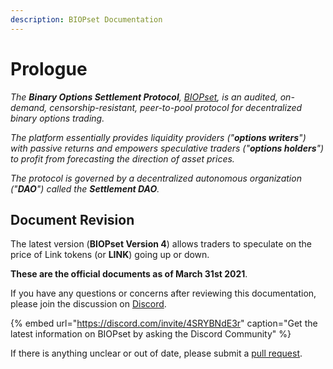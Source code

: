 ```yaml
---
description: BIOPset Documentation
---
```


# Prologue

_The **Binary Options Settlement Protocol**,_ [_BIOPset_](https://biopset.com/)_, is an audited, on-demand, censorship-resistant, peer-to-pool protocol for decentralized binary options trading._ 

_The platform essentially provides liquidity providers \("**options writers**"\) with passive returns and  empowers speculative traders \("**options holders**"\) to profit from forecasting the direction of asset prices._ 

_The protocol is governed by a decentralized autonomous organization \("**DAO**"\) called the **Settlement DAO**._

## Document Revision

The latest version \(**BIOPset Version 4**\) allows traders to speculate on the price of Link tokens \(or **LINK**\) going up or down.

**These are the official documents as of March 31st 2021**. 

If you have any questions or concerns after reviewing this documentation, please join the discussion on [Discord](https://discord.gg/4SRYBNdE3r).

{% embed url="https://discord.com/invite/4SRYBNdE3r" caption="Get the latest information on BIOPset by asking the Discord Community" %}

If there is anything unclear or out of date, please submit a [pull request](https://github.com/munair/biopset-documentation/blob/main/WELCOME.md).

